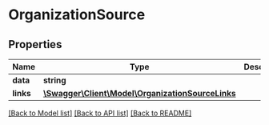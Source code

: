 # OrganizationSource

## Properties
Name | Type | Description | Notes
------------ | ------------- | ------------- | -------------
**data** | **string** |  | [optional] 
**links** | [**\Swagger\Client\Model\OrganizationSourceLinks**](OrganizationSourceLinks.md) |  | [optional] 

[[Back to Model list]](../README.md#documentation-for-models) [[Back to API list]](../README.md#documentation-for-api-endpoints) [[Back to README]](../README.md)


